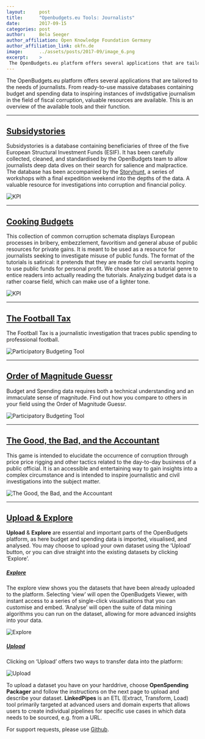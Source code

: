 ```yaml
---
layout:     post
title:      "Openbudgets.eu Tools: Journalists"
date:       2017-09-15
categories: post
author:     Bela Seeger
author_affiliation: Open Knowledge Foundation Germany
author_affiliation_link: okfn.de
image:      ../assets/posts/2017-09/image_6.png
excerpt:    >
 The OpenBudgets.eu platform offers several applications that are tailored to the needs of journalists. From ready-to-use massive databases containing budget and spending data to inspiring instances of invdstigative journalism in the field of fiscal corruption, valuable resources are available. This is an overview of the available tools and their function.   
---
```


The OpenBudgets.eu platform offers several applications that are tailored to the needs of journalists. From ready-to-use massive databases containing budget and spending data to inspiring instances of invdstigative journalism in the field of fiscal corruption, valuable resources are available. This is an overview of the available tools and their function.

---


## [Subsidystories](http://subsidystories.eu/)

Subsidystories is a database containing beneficiaries of three of the five European Structural Investment Funds (ESIF). It has been carefully collected, cleaned, and standardised by the OpenBudgets team to allow journalists deep data dives on their search for salience and malpractice. The database has been accompanied by the [Storyhunt](http://storyhunt.de), a series of workshops with a final expedition weekend into the depths of the data. A valuable resource for investigations into corruption and financial policy. 

<img alt="KPI" src="{{site.baseurl}}/assets/posts/2017-09/image_6.png">

---

## [Cooking Budgets](http://www.cookingbudgets.com/)

This collection of common corruption schemata displays European processes in bribery, embezzlement, favoritism and general abuse of public resources for private gains. It is meant to be used as a resource for journalists seeking to investigate misuse of public funds. The format of the tutorials is satirical: it pretends that they are made for civil servants hoping to use public funds for personal profit. We chose satire as a tutorial genre to entice readers into actually reading the tutorials. Analyzing budget data is a rather coarse field, which can make use of a lighter tone.

<img alt="KPI" src="{{site.baseurl}}/assets/posts/2017-09/image_7.png">


---

## [The Football Tax](http://openbudgets.eu/post/2016/03/30/visualize-budget-data/)

The Football Tax is a journalistic investigation that traces public spending to professional football.

<img alt="Participatory Budgeting Tool" src="{{site.baseurl}}/assets/posts/2017-09/image_8.png">


---

## [Order of Magnitude Guessr](http://oomg.jplusplus.org/)

Budget and Spending data requires both a technical understanding and an immaculate sense of magnitude. Find out how you compare to others in your field using the Order of Magnitude Guessr.

<img alt="Participatory Budgeting Tool" src="{{site.baseurl}}/assets/posts/2017-09/image_9.png">

---

## [The Good, the Bad, and the Accountant](https://jplusplus.github.io/the-accountant/#/)

This game is intended to elucidate the occurrence of corruption through price price rigging and other tactics related to the day-to-day business of a public official. It is an accessible and entertaining way to gain insights into a complex circumstance and is intended to inspire journalistic and civil investigations into the subject matter. 

<img alt="The Good, the Bad, and the Accountant" src="{{site.baseurl}}/assets/posts/2017-09/image_4.png">

---

## [Upload & Explore](http://apps.openbudgets.eu/upload/)

 **Upload** & **Explore** are essential and important parts of the OpenBudgets platform, as here budget and spending data is imported, visualised, and analysed. You may choose to upload your own dataset using the ‘Upload’ button, or you can dive straight into the existing datasets by clicking ‘Explore’. 

##### **[Explore](http://apps.openbudgets.eu/)**

The explore view shows you the datasets that have been already uploaded to the platform. Selecting ‘view’ will open the OpenBudgets Viewer, with instant access to a series of single-click visualisations that you can customise and embed. ‘Analyse’ will open the suite of data mining algorithms you can run on the dataset, allowing for more advanced insights into your data. 

<img alt="Explore" src="{{site.baseurl}}/assets/posts/2017-09/image_0.png">

##### **[Upload](http://apps.openbudgets.eu/upload/)**

Clicking on ‘Upload’ offers two ways to transfer data into the platform: 

<img alt="Upload" src="{{site.baseurl}}/assets/posts/2017-09/image_1.png">

To upload a dataset you have on your harddrive, choose **OpenSpending Packager** and follow the instructions on the next page to upload and describe your dataset. **LinkedPipes** is an ETL (Extract, Transform, Load) tool primarily targeted at advanced users and domain experts that allows users to create individual pipelines for specific use cases in which data needs to be sourced, e.g. from a URL.

For support requests, please use [Github](https://github.com/openbudgets/openbudgets.github.io/issues).

